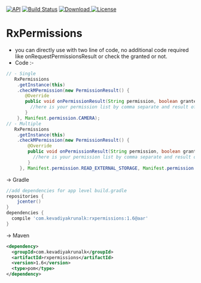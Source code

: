 [![API](https://img.shields.io/badge/API-16%2B-red.svg?style=flat)](https://android-arsenal.com/api?level=16)
[![Build Status](https://travis-ci.org/wupdigital/android-maven-publish.svg?branch=master)](https://github.com/Krunal-Kevadiya/RxPermissions)
[ ![Download](https://api.bintray.com/packages/kevadiyakrunalk/MyFramework/rxpermission/images/download.svg) ](https://bintray.com/kevadiyakrunalk/MyFramework/rxpermission/_latestVersion) 
[![License](https://img.shields.io/badge/License-Apache%202.0-orange.svg)](https://opensource.org/licenses/Apache-2.0)

# RxPermissions

* you can directly use with two line of code, no additional code required like onRequestPermissionsResult or check the granted or not.
* Code :-
```java
// - Single
   RxPermissions
    .getInstance(this)
    .checkMPermission(new PermissionResult() {
       @Override
       public void onPermissionResult(String permission, boolean granted) {
         //here is your permission list by comma separate and result of granted or not.
       }
    }, Manifest.permission.CAMERA);
// - Multiple
   RxPermissions
    .getInstance(this)
    .checkMPermission(new PermissionResult() {
        @Override
        public void onPermissionResult(String permission, boolean granted) {
          //here is your permission list by comma separate and result of granted or not.
        }
     }, Manifest.permission.READ_EXTERNAL_STORAGE, Manifest.permission.WRITE_EXTERNAL_STORAGE);
```
-> Gradle
```groovy
//add dependencies for app level build.gradle
repositories {
    jcenter()
}
dependencies {
  compile 'com.kevadiyakrunalk:rxpermissions:1.6@aar'
}
```
-> Maven
```xml
<dependency>
  <groupId>com.kevadiyakrunalk</groupId>
  <artifactId>rxpermissions</artifactId>
  <version>1.6</version>
  <type>pom</type>
</dependency>
```
